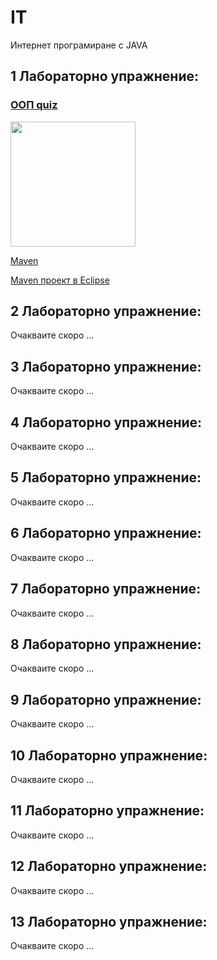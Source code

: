 # IT
Интернет програмиране с JAVA

## 1 Лабораторно упражнение:

### [ООП quiz](https://forms.office.com/Pages/ResponsePage.aspx?id=QWmIMYaKk0-PQtFA6uo2rY8g6cMukr1NlbD5t2NQ1mhUQlU2SFZIVUhNN1EyVzJPTEZCUFM0OVUxSi4u)

[<img src="https://user-images.githubusercontent.com/10382663/74181427-fa119000-4c49-11ea-9d8e-34f6472a4702.png" width="200" height="200">](https://forms.office.com/Pages/ResponsePage.aspx?id=QWmIMYaKk0-PQtFA6uo2rY8g6cMukr1NlbD5t2NQ1mhUQlU2SFZIVUhNN1EyVzJPTEZCUFM0OVUxSi4u)

[Maven](Maven)

[Maven проект в Eclipse](Maven/EclipseMavenProject.md)

## 2 Лабораторно упражнение:

Очакваите скоро ...

## 3 Лабораторно упражнение:

Очакваите скоро ...

## 4 Лабораторно упражнение:

Очакваите скоро ...

## 5 Лабораторно упражнение:

Очакваите скоро ...

## 6 Лабораторно упражнение:

Очакваите скоро ...

## 7 Лабораторно упражнение:

Очакваите скоро ...

## 8 Лабораторно упражнение:

Очакваите скоро ...

## 9 Лабораторно упражнение:

Очакваите скоро ...

## 10 Лабораторно упражнение:

Очакваите скоро ...

## 11 Лабораторно упражнение:

Очакваите скоро ...

## 12 Лабораторно упражнение:

Очакваите скоро ...

## 13 Лабораторно упражнение:

Очакваите скоро ...
